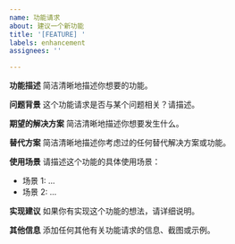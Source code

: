 ```yaml
---
name: 功能请求
about: 建议一个新功能
title: '[FEATURE] '
labels: enhancement
assignees: ''

---
```


**功能描述**
简洁清晰地描述你想要的功能。

**问题背景**
这个功能请求是否与某个问题相关？请描述。

**期望的解决方案**
简洁清晰地描述你想要发生什么。

**替代方案**
简洁清晰地描述你考虑过的任何替代解决方案或功能。

**使用场景**
请描述这个功能的具体使用场景：
- 场景 1: ...
- 场景 2: ...

**实现建议**
如果你有实现这个功能的想法，请详细说明。

**其他信息**
添加任何其他有关功能请求的信息、截图或示例。 